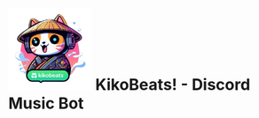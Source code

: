 # <img alt="Logo" height="150" width="150" src="https://raw.githubusercontent.com/beckerfelipee/ImagesDB/main/Images/logoNoBg.png"> KikoBeats! - Discord Music Bot 

